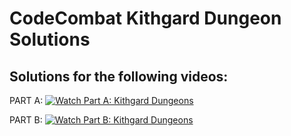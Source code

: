 # CodeCombat Kithgard Dungeon Solutions
## Solutions for the following videos:
PART A:
[![Watch Part A: Kithgard Dungeons](https://img.youtube.com/vi/vy8CPL1nOqs/0.jpg)](https://www.youtube.com/watch?v=vy8CPL1nOqs)

PART B:
[![Watch Part B: Kithgard Dungeons](https://img.youtube.com/vi/vkjGNNRW5O0/0.jpg)](https://www.youtube.com/watch?v=vkjGNNRW5O0)

